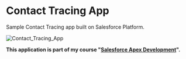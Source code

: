 # Contact Tracing App

Sample Contact Tracing app built on Salesforce Platform.

![Contact_Tracing_App](/screenshots/screenshots.png)

<b>This application is part of my course "[Salesforce Apex Development](https://www.udemy.com/course/salesforce-development)".</b>

